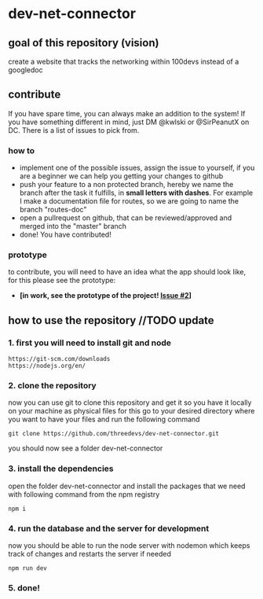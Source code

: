 # dev-net-connector
## goal of this repository (vision)
create a website that tracks the networking within 100devs instead of a googledoc
## contribute
If you have spare time, you can always make an addition to the system! If you have something different in mind, just DM @kwlski or @SirPeanutX on DC. There is a list of issues to pick from.
### how to
-   implement one of the possible issues, assign the issue to yourself, if you are a beginner we can help you getting your changes to github
-   push your feature to a non protected branch, hereby we name the branch after the task it fulfills, in **small letters with dashes**. For example I make a documentation file for routes, so we are going to name the branch "routes-doc"
-   open a pullrequest on github, that can be reviewed/approved and merged into the "master" branch
-   done! You have contributed!
### prototype
to contribute, you will need to have an idea what the app should look like, for this please see the prototype:
-   **[in work, see the prototype of the project! [Issue #2](https://github.com/threedevs/dev-net-connector/issues/2)]**
## how to use the repository //TODO update
### 1. first you will need to install git and node
```
https://git-scm.com/downloads
https://nodejs.org/en/
```
### 2. clone the repository
now you can use git to clone this repository and get it so you have it locally on your machine as physical files
for this go to your desired directory where you want to have your files and run the following command
```
git clone https://github.com/threedevs/dev-net-connector.git
```
you should now see a folder dev-net-connector

### 3. install the dependencies
open the folder dev-net-connector and install the packages that we need with following command from the npm registry
```
npm i
```
### 4. run the database and the server for development
now you should be able to run the node server with nodemon which keeps track of changes and restarts the server if needed
```
npm run dev
```
### 5. done!
